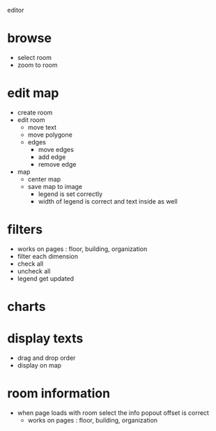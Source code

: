 editor




# browse
* select room
* zoom to room

# edit map
- create room
- edit room 
  - move text
  - move polygone
  - edges
    - move edges
    - add edge
    - remove edge
- map
  - center map
  - save map to image
    - legend is set correctly
    - width of legend is correct and text inside as well

# filters
- works on pages : floor, building, organization
- filter each dimension
- check all
- uncheck all
- legend get updated
# charts
# display texts
- drag and drop order
- display on map


# room information
- when page loads with room select the info popout offset is correct
  - works on pages : floor, building, organization
